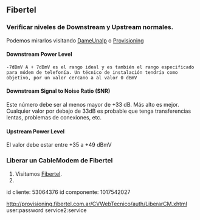 ## Fibertel

### Verificar niveles de Downstream y Upstream normales.
Podemos mirarlos visitando [DameUnaIp](http://dameunaip.com.ar) o [Provisioning](http://provisioning.fibertel.com.ar/)
#### Downstream Power Level
``` -10dBmV a + 10dBmV es aceptable para los módem.  
-7dBmV A + 7dBmV es el rango ideal y es también el rango especificado para módem de telefonía. Un técnico de instalación tendría como objetivo, por un valor cercano a al valor 0 dBmV
```
#### Downstream Signal to Noise Ratio (SNR)
Este número debe ser al menos mayor de +33 dB. Más alto es mejor. Cualquier valor por debajo de 33dB es probable que tenga transferencias lentas, problemas de conexiones, etc.
#### Upstream Power Level
El valor debe estar entre +35 a +49 dBmV  

### Liberar un CableModem de Fibertel

1. Visitamos [Fibertel](http://dameunaip.com.ar).
2. 

id cliente: 53064376
id componente: 1017542027

http://provisioning.fibertel.com.ar/CVWebTecnico/auth/LiberarCM.xhtml
user:password service2:service

